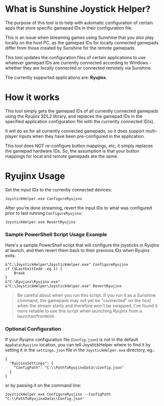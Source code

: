 # What is Sunshine Joystick Helper?

The purpose of this tool is to help with automatic configuration of certain apps that 
store specific gamepad IDs in their configuration file.

This is an issue when streaming games using Sunshine that you also play locally on the 
host PC, as the gamepad IDs for locally connected gamepads differ from those created by Sunshine
for the remote gamepads.

This tool updates the configuration files of certain applications to use whatever gamepad IDs are currently
connected according to Windows - whether they are locally connected or connected remotely via Sunshine.

The currently supported applications are: **Ryujinx**.

# How it works

This tool simply gets the gamepad IDs of all currently connected gamepads using the 
Ryujinx SDL2 library, and replaces the gamepad IDs in the specified application configuration 
file with the currently connected ID(s).

It will do so for all currently connected gamepads, so it does support multi-player
inputs when they have been pre-configured in the application.

This tool does NOT re-configure button mappings, etc; it simply replaces the gamepad hardware IDs. 
So, the assumption is that your button mappings for local and remote gamepads are the same.

# Ryujinx Usage

Set the input IDs to the currently connected devices:
```
JoystickHelper.exe ConfigureRyujinx
```

After you're done streaming, revert the input IDs to what was configured prior to last running `ConfigureRyujinx`:
```
JoystickHelper.exe RevertRyujinx
```

### Sample PowerShell Script Usage Example
Here's a sample PowerShell script that will configure the joysticks in Ryujinx at launch, and then
revert them back to their previous IDs when Ryujinx exits:
```
&"C:\JoystickHelper\JoystickHelper.exe" ConfigureRyujinx
if ($LastExitCode -eq 1) {
    Break
}
&"C:\Ryujinx\Ryujinx.exe"
&"C:\JoystickHelper\JoystickHelper.exe" RevertRyujinx
```
> Be careful about when you run this script. If you run it as a Sunshine command, the gamepads may not
yet be "connected" on the host when the stream starts and therefore won't be swapped. I've found it more reliable to use this
script when launching Ryujinx from a launcher/frontend.

### Optional Configuration
If your Ryujinx configuration file (`Config.json`) is not in the default `AppData\Ryujinx` location, you can tell
JoystickHelper where to find it by setting it in the `settings.json` file in the `JoystickHelper.exe` directory, eg.:
```
{
  "RyujinxSettings": {
    "ConfigPath": "C:\\PathToRyujinxData\\Config.json"
  }
}
```
or by passing it on the command line:
```
JoystickHelper.exe ConfigureRyujinx --ConfigPath "C:\\PathToRyujinxData\\Config.json"
```